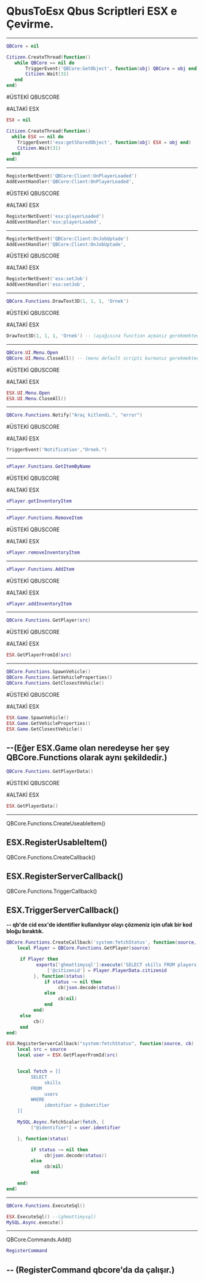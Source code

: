 # QbusToEsx Qbus Scriptleri ESX e Çevirme.
--------------------------------------------------------------------------------------------------
 ```lua
QBCore = nil 

Citizen.CreateThread(function()
	while QBCore == nil do
		TriggerEvent('QBCore:GetObject', function(obj) QBCore = obj end)
		Citizen.Wait(31)
	end
end)
```
#ÜSTEKİ QBUSCORE

#ALTAKİ ESX
```lua
ESX = nil

Citizen.CreateThread(function()
  while ESX == nil do
    TriggerEvent('esx:getSharedObject', function(obj) ESX = obj end)
    Citizen.Wait(31)
  end
end)
```
--------------------------------------------------------------------------------------------------
```lua
RegisterNetEvent('QBCore:Client:OnPlayerLoaded')
AddEventHandler('QBCore:Client:OnPlayerLoaded', 
```
#ÜSTEKİ QBUSCORE

#ALTAKİ ESX
```lua
RegisterNetEvent('esx:playerLoaded')
AddEventHandler('esx:playerLoaded',
```
--------------------------------------------------------------------------------------------------
```lua
RegisterNetEvent('QBCore:Client:OnJobUptade')
AddEventHandler('QBCore:Client:OnJobUptade', 
```
#ÜSTEKİ QBUSCORE

#ALTAKİ ESX
```lua
RegisterNetEvent('esx:setJob')
AddEventHandler('esx:setJob',
```
--------------------------------------------------------------------------------------------------
```lua
QBCore.Functions.DrawText3D(1, 1, 1, 'Örnek')
```
#ÜSTEKİ QBUSCORE

#ALTAKİ ESX
```lua
DrawText3D(1, 1, 1, 'Örnek') -- (aşağısına function açmanız gerekmektedir.)
```
--------------------------------------------------------------------------------------------------
```lua
QBCore.UI.Menu.Open
QBCore.UI.Menu.CloseAll() -- (menu default scripti kurmanız gerekmektedir.)
```
#ÜSTEKİ QBUSCORE

#ALTAKİ ESX
```lua
ESX.UI.Menu.Open
ESX.UI.Menu.CloseAll()
```
--------------------------------------------------------------------------------------------------
```lua
QBCore.Functions.Notify("Araç kitlendi.", "error")
```
#ÜSTEKİ QBUSCORE

#ALTAKİ ESX
```lua
TriggerEvent('Notification',"Örnek.")
```
--------------------------------------------------------------------------------------------------
```lua
xPlayer.Functions.GetItemByName 
```
#ÜSTEKİ QBUSCORE

#ALTAKİ ESX
```lua
xPlayer.getInventoryItem
```
--------------------------------------------------------------------------------------------------
```lua
xPlayer.Functions.RemoveItem 
```
#ÜSTEKİ QBUSCORE

#ALTAKİ ESX
```lua
xPlayer.removeInventoryItem 
```
--------------------------------------------------------------------------------------------------
```lua
xPlayer.Functions.AddItem
```
#ÜSTEKİ QBUSCORE

#ALTAKİ ESX
```lua
xPlayer.addInventoryItem
```
--------------------------------------------------------------------------------------------------
```lua
QBCore.Functions.GetPlayer(src)
```
#ÜSTEKİ QBUSCORE

#ALTAKİ ESX
```lua
ESX.GetPlayerFromId(src)
```
--------------------------------------------------------------------------------------------------
```lua
QBCore.Functions.SpawnVehicle()
QBCore.Functions.GetVehicleProperties()
QBCore.Functions.GetClosestVehicle()
```
#ÜSTEKİ QBUSCORE

#ALTAKİ ESX
```lua
ESX.Game.SpawnVehicle()
ESX.Game.GetVehicleProperties()
ESX.Game.GetClosestVehicle()
```
--(Eğer ESX.Game olan neredeyse her şey QBCore.Functions olarak aynı şekildedir.)
------------------------------------------------------------------------------------------------------
```lua
QBCore.Functions.GetPlayerData()
```
#ÜSTEKİ QBUSCORE

#ALTAKİ ESX
```lua
ESX.GetPlayerData()
```
---------------------------------------------------------------------------------------------------
QBCore.Functions.CreateUseableItem()

ESX.RegisterUsableItem()
--------------------------------------------------------------------------------------------------
QBCore.Functions.CreateCallback()

ESX.RegisterServerCallback()
-----------------------------------------------------------------------------------------------------------
QBCore.Functions.TriggerCallback()

ESX.TriggerServerCallback()
-----------------------------------------------------------------------------------------------------------
**-- qb'de cid esx'de identifier kullanılıyor olayı çözmeniz için ufak bir kod bloğu bıraktık.**
```lua
QBCore.Functions.CreateCallback('system:fetchStatus', function(source, cb)
    local Player = QBCore.Functions.GetPlayer(source)

     if Player then
           exports['ghmattimysql']:execute('SELECT skills FROM players WHERE citizenid = @citizenid', {
               ['@citizenid'] = Player.PlayerData.citizenid
          }, function(status)
              if status ~= nil then
                   cb(json.decode(status))
              else
                   cb(nil)
              end
          end)
     else
          cb()
     end
end)
```


```lua
ESX.RegisterServerCallback("system:fetchStatus", function(source, cb)
    local src = source
    local user = ESX.GetPlayerFromId(src)


    local fetch = [[
         SELECT
              skills
         FROM
              users
         WHERE
              identifier = @identifier
    ]]

    MySQL.Async.fetchScalar(fetch, {
         ["@identifier"] = user.identifier

    }, function(status)

         if status ~= nil then
              cb(json.decode(status))
         else
              cb(nil)
         end

    end)
end)
```
-----------------------------------------------------------------------------------------------------------------------
```lua
QBCore.Functions.ExecuteSql()
```

```lua
ESX.ExecuteSql() --(ghmattimysql)
MySQL.Async.execute()
```
----------------------------------------------------------------------------------------------------------------------
QBCore.Commands.Add()
```lua
RegisterCommand 
```
-- (RegisterCommand qbcore'da da çalışır.)
----------------------------------------------------------------------------------------------------------------------
